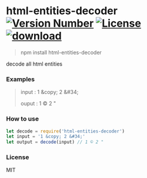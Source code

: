# html-entities-decoder [![Version Number](https://img.shields.io/npm/v/html-entities-decoder.svg)](https://github.com/thx/html-entities-decoder/ "Version Number") [![License](https://img.shields.io/badge/license-MIT-orange.svg)](https://opensource.org/licenses/MIT "License") [![download](https://img.shields.io/npm/dm/html-entities-decoder.svg)](https://www.npmjs.com/package/html-entities-decoder)
> npm install html-entities-decoder

decode all html entities

### Examples
> input : 1 &amp;copy; 2 &amp;#34;
>
> ouput : 1 © 2 "

### How to use
```js
let decode = require('html-entities-decoder')
let input = '1 &copy; 2 &#34;'
let output = decode(input) // 1 © 2 "
```

### License
MIT